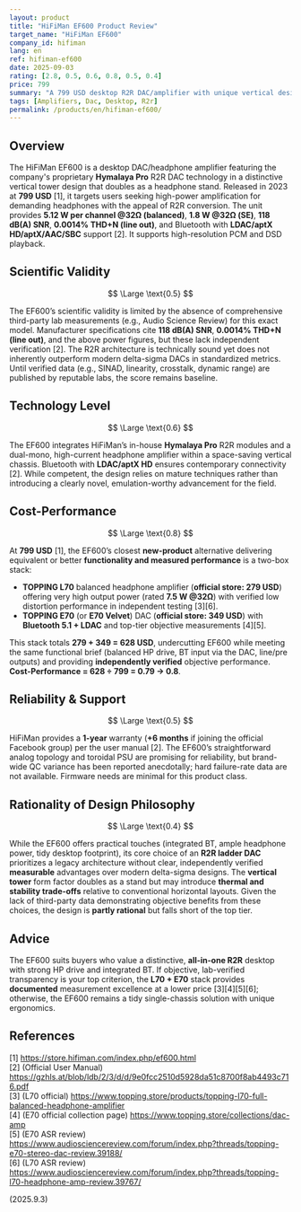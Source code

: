 ```yaml
---
layout: product
title: "HiFiMan EF600 Product Review"
target_name: "HiFiMan EF600"
company_id: hifiman
lang: en
ref: hifiman-ef600
date: 2025-09-03
rating: [2.8, 0.5, 0.6, 0.8, 0.5, 0.4]
price: 799
summary: "A 799 USD desktop R2R DAC/amplifier with unique vertical design but limited objective data and reasonable cost-performance compared to alternatives"
tags: [Amplifiers, Dac, Desktop, R2r]
permalink: /products/en/hifiman-ef600/
---
```

## Overview

The HiFiMan EF600 is a desktop DAC/headphone amplifier featuring the company's proprietary **Hymalaya Pro** R2R DAC technology in a distinctive vertical tower design that doubles as a headphone stand. Released in 2023 at **799 USD** [1], it targets users seeking high-power amplification for demanding headphones with the appeal of R2R conversion. The unit provides **5.12 W per channel @32Ω (balanced)**, **1.8 W @32Ω (SE)**, **118 dB(A) SNR**, **0.0014% THD+N (line out)**, and Bluetooth with **LDAC/aptX HD/aptX/AAC/SBC** support [2]. It supports high-resolution PCM and DSD playback.

## Scientific Validity

$$ \Large \text{0.5} $$

The EF600’s scientific validity is limited by the absence of comprehensive third-party lab measurements (e.g., Audio Science Review) for this exact model. Manufacturer specifications cite **118 dB(A) SNR**, **0.0014% THD+N (line out)**, and the above power figures, but these lack independent verification [2]. The R2R architecture is technically sound yet does not inherently outperform modern delta-sigma DACs in standardized metrics. Until verified data (e.g., SINAD, linearity, crosstalk, dynamic range) are published by reputable labs, the score remains baseline.

## Technology Level

$$ \Large \text{0.6} $$

The EF600 integrates HiFiMan’s in-house **Hymalaya Pro** R2R modules and a dual-mono, high-current headphone amplifier within a space-saving vertical chassis. Bluetooth with **LDAC/aptX HD** ensures contemporary connectivity [2]. While competent, the design relies on mature techniques rather than introducing a clearly novel, emulation-worthy advancement for the field.

## Cost-Performance

$$ \Large \text{0.8} $$

At **799 USD** [1], the EF600’s closest **new-product** alternative delivering equivalent or better **functionality and measured performance** is a two-box stack:

- **TOPPING L70** balanced headphone amplifier (**official store: 279 USD**) offering very high output power (rated **7.5 W @32Ω**) with verified low distortion performance in independent testing [3][6].
- **TOPPING E70** (or **E70 Velvet**) DAC (**official store: 349 USD**) with **Bluetooth 5.1 + LDAC** and top-tier objective measurements [4][5].

This stack totals **279 + 349 = 628 USD**, undercutting EF600 while meeting the same functional brief (balanced HP drive, BT input via the DAC, line/pre outputs) and providing **independently verified** objective performance.  
**Cost-Performance = 628 ÷ 799 = 0.79 → 0.8**.

## Reliability & Support

$$ \Large \text{0.5} $$

HiFiMan provides a **1-year** warranty (**+6 months** if joining the official Facebook group) per the user manual [2]. The EF600’s straightforward analog topology and toroidal PSU are promising for reliability, but brand-wide QC variance has been reported anecdotally; hard failure-rate data are not available. Firmware needs are minimal for this product class.

## Rationality of Design Philosophy

$$ \Large \text{0.4} $$

While the EF600 offers practical touches (integrated BT, ample headphone power, tidy desktop footprint), its core choice of an **R2R ladder DAC** prioritizes a legacy architecture without clear, independently verified **measurable** advantages over modern delta-sigma designs. The **vertical tower** form factor doubles as a stand but may introduce **thermal and stability trade-offs** relative to conventional horizontal layouts. Given the lack of third-party data demonstrating objective benefits from these choices, the design is **partly rational** but falls short of the top tier.

## Advice

The EF600 suits buyers who value a distinctive, **all-in-one R2R** desktop with strong HP drive and integrated BT. If objective, lab-verified transparency is your top criterion, the **L70 + E70** stack provides **documented** measurement excellence at a lower price [3][4][5][6]; otherwise, the EF600 remains a tidy single-chassis solution with unique ergonomics.

## References

[1] https://store.hifiman.com/index.php/ef600.html  
[2] (Official User Manual) https://gzhls.at/blob/ldb/2/3/d/d/9e0fcc2510d5928da51c8700f8ab4493c716.pdf  
[3] (L70 official) https://www.topping.store/products/topping-l70-full-balanced-headphone-amplifier  
[4] (E70 official collection page) https://www.topping.store/collections/dac-amp  
[5] (E70 ASR review) https://www.audiosciencereview.com/forum/index.php?threads/topping-e70-stereo-dac-review.39188/  
[6] (L70 ASR review) https://www.audiosciencereview.com/forum/index.php?threads/topping-l70-headphone-amp-review.39767/

(2025.9.3)